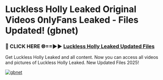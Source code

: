 # Luckless Holly Leaked Original Videos 0nlyFans Leaked - Files Updated! (gbnet)

<h3>🔴 CLICK HERE 🌐==►► <a href="https://tinyurl.com/ms9xzufz" rel="nofollow">Luckless Holly Leaked Updated Files</a></h3>

Get Luckless Holly Leaked and all content. Now you can access all videos and pictures of Luckless Holly Leaked. New Updated Files 2025!

[![gbnet](https://i.imgur.com/ppqm5kG.gif)](https://tinyurl.com/ms9xzufz)

